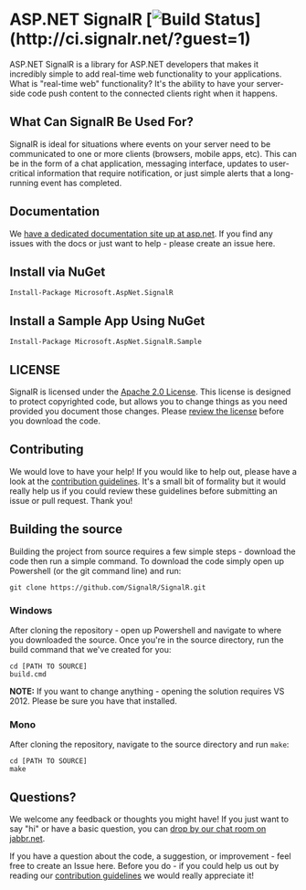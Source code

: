 # ASP.NET SignalR [![Build Status](http://ci.signalr.net/app/rest/builds/buildType:\(id:bt2\)/statusIcon)](http://ci.signalr.net/?guest=1)
ASP.NET SignalR is a library for ASP.NET developers that makes it incredibly simple to add real-time web functionality to your applications. What is "real-time web" functionality? It's the ability to have your server-side code push content to the connected clients right when it happens.

## What Can SignalR Be Used For?
SignalR is ideal for situations where events on your server need to be communicated to one or more clients (browsers, mobile apps, etc). This can be in the form of a chat application, messaging interface, updates to user-critical information that require notification, or just simple alerts that a long-running event has completed.

## Documentation
We [have a dedicated documentation site up at asp.net](http://asp.net/signalr). If you find any issues with the docs or just want to help - please create an issue here.

## Install via NuGet

    Install-Package Microsoft.AspNet.SignalR

## Install a Sample App Using NuGet

    Install-Package Microsoft.AspNet.SignalR.Sample
	
## LICENSE
SignalR is licensed under the [Apache 2.0 License](https://github.com/SignalR/SignalR/blob/master/LICENSE.md). This license is designed to protect copyrighted code, but allows you to change things as you need provided you document those changes. Please [review the license](https://github.com/SignalR/SignalR/blob/master/LICENSE.md) before you download the code. 

## Contributing

We would love to have your help! If you would like to help out, please have a look at the [contribution  guidelines](https://github.com/SignalR/SignalR/blob/master/CONTRIBUTING.md). It's a small bit of formality but it would really help us if you could review these guidelines before submitting an issue or pull request. Thank you!

## Building the source

Building the project from source requires a few simple steps - download the code then run a simple command. To download the code simply open up Powershell (or the git command line) and run:

```
git clone https://github.com/SignalR/SignalR.git
```

### Windows
After cloning the repository - open up Powershell and navigate to where you downloaded the source. Once you're in the source directory, run the build command that we've created for you:

```
cd [PATH TO SOURCE]
build.cmd
```

**NOTE:** If you want to change anything - opening the solution requires VS 2012. Please be sure you have that installed.

### Mono
After cloning the repository, navigate to the source directory and run `make`:

```
cd [PATH TO SOURCE]
make
```

## Questions?

We welcome any feedback or thoughts you might have! If you just want to say "hi" or have a basic question, you can [drop by our chat room on jabbr.net]((http://jabbr.net/#/rooms/signalr)). 

If you have a question about the code, a suggestion, or improvement - feel free to create an Issue here. Before you do - if you could help us out by reading our [contribution guidelines](https://github.com/SignalR/SignalR/blob/master/CONTRIBUTING.md) we would really appreciate it!
